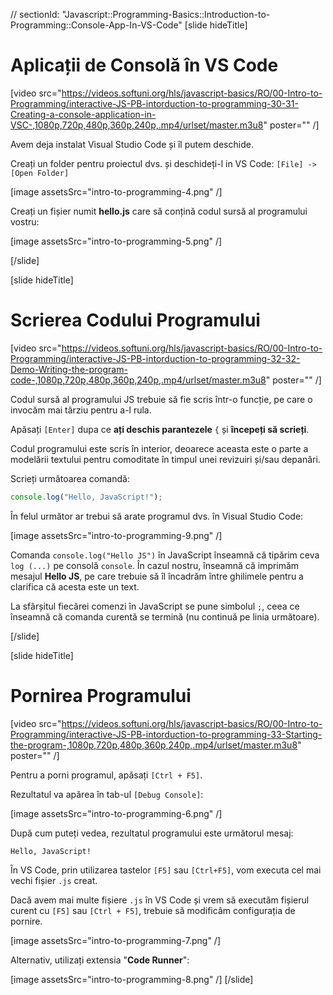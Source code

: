 // sectionId: "Javascript::Programming-Basics::Introduction-to-Programming::Console-App-In-VS-Code"
[slide hideTitle]
# Aplicații de Consolă în VS Code

[video src="https://videos.softuni.org/hls/javascript-basics/RO/00-Intro-to-Programming/interactive-JS-PB-intorduction-to-programming-30-31-Creating-a-console-application-in-VSC-,1080p,720p,480p,360p,240p,.mp4/urlset/master.m3u8" poster="" /]


Avem deja instalat Visual Studio Code și îl putem deschide.

Creați un folder pentru proiectul dvs. și deschideți-l in VS Code:
`[File] -> [Open Folder]`

[image assetsSrc="intro-to-programming-4.png" /]

Creați un fișier numit **hello.js** care să conțină codul sursă al programului vostru:

[image assetsSrc="intro-to-programming-5.png" /]

[/slide]

[slide hideTitle]
# Scrierea Codului Programului

[video src="https://videos.softuni.org/hls/javascript-basics/RO/00-Intro-to-Programming/interactive-JS-PB-intorduction-to-programming-32-32-Demo-Writing-the-program-code-,1080p,720p,480p,360p,240p,.mp4/urlset/master.m3u8" poster="" /]

Codul sursă al programului JS trebuie să fie scris într-o funcție, pe care o invocăm mai târziu pentru a-l rula.

Apăsați `[Enter]` dupa ce **ați deschis parantezele** `{` și  **începeți să scrieți**.

Codul programului este scris în interior, deoarece aceasta este o parte a modelării textului pentru comoditate în timpul unei revizuiri și/sau depanări.

Scrieți următoarea comandă:

```js
console.log("Hello, JavaScript!");
```

În felul următor ar trebui să arate programul dvs. în Visual Studio Code:

[image assetsSrc="intro-to-programming-9.png" /]

Comanda `console.log("Hello JS")` în JavaScript înseamnă că tipărim ceva `log (...)` pe consolă `console`. În cazul nostru, înseamnă că imprimăm mesajul **Hello JS**, pe care trebuie să îl încadrăm între ghilimele pentru a clarifica că acesta este un text.

La sfârșitul fiecărei comenzi în JavaScript se pune simbolul `;`, ceea ce înseamnă că comanda curentă se termină (nu continuă pe linia următoare).

[/slide]

[slide hideTitle]
# Pornirea Programului

[video src="https://videos.softuni.org/hls/javascript-basics/RO/00-Intro-to-Programming/interactive-JS-PB-intorduction-to-programming-33-Starting-the-program-,1080p,720p,480p,360p,240p,.mp4/urlset/master.m3u8" poster="" /]

Pentru a porni programul, apăsați `[Ctrl + F5]`.

Rezultatul va apărea în tab-ul `[Debug Console]`:

[image assetsSrc="intro-to-programming-6.png" /]

După cum puteți vedea, rezultatul programului este următorul mesaj:
```
Hello, JavaScript!
```
În VS Code, prin utilizarea tastelor `[F5]` sau `[Ctrl+F5]`, vom executa cel mai vechi fișier `.js` creat.

Dacă avem mai multe fișiere `.js` în VS Code și vrem să executăm fișierul curent cu `[F5]` sau `[Ctrl + F5]`, trebuie să modificâm configurația de pornire.

[image assetsSrc="intro-to-programming-7.png" /]

Alternativ, utilizați extensia "**Code Runner**":

[image assetsSrc="intro-to-programming-8.png" /]
[/slide]

